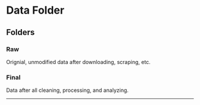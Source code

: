 # Data Folder

## Folders

### Raw

Orignial, unmodified data after downloading, scraping, etc.

### Final

Data after all cleaning, processing, and analyzing.

---
